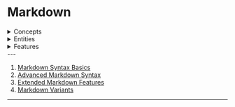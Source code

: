 # Markdown

<details><summary> Concepts</summary> 

    - ⁠Lightweight markup language: Markdown is a simple syntax for formatting text.
    - ⁠Readability: Markdown aims to make text easy to read and write.
    - ⁠Convertibility: Markdown can be converted to other formats like HTML, PDF, and more.
</details> 
 <details><summary>Entities</summary> 

    - ⁠Text: The primary content of Markdown documents.
    - ⁠Headings: Titles and subtitles in Markdown documents.
    - ⁠Links: Hyperlinks to external resources or internal anchors.
    - ⁠Images: Embedded images in Markdown documents.
    - ⁠Lists: Ordered and unordered lists.
    - ⁠Code blocks: Blocks of code or preformatted text.
</details> 

<details><summary>Features</summary> 

    - ⁠Header syntax (#): Creates headings using the ⁠ # ⁠ symbol.
    - ⁠Bold and italic text: Formats text using double asterisks ⁠ ** ⁠ for bold and single asterisks ⁠ * ⁠ for italic.
    - ⁠Lists:
    - Ordered lists using numbers (1., 2., 3., etc.)
    - Unordered lists using asterisks ⁠ * ⁠, plus signs ⁠ + ⁠, or hyphens ⁠ - ⁠.
    - ⁠Links:
    - Inline links using ⁠ [text](url) ⁠
    - Reference links using ⁠ [text][ref] ⁠ and ⁠ [ref]: url ⁠
    - ⁠Code blocks: Creates preformatted code blocks using triple backticks ``` or indentation.
    - ⁠Images: Embeds images using ⁠ ![alt text](url) ⁠
    - ⁠Inline code: Formats inline code using backticks ``.
    - ⁠Tables: Creates tables using pipes ⁠ | ⁠ and dashes ⁠ - ⁠.
    - ⁠Strikethrough: Formats text using tilde characters ⁠ ~~ ⁠ for strikethrough.
    - ⁠Task lists: Creates task lists using ⁠ [x] ⁠ for completed tasks and ⁠ [ ] ⁠ for incomplete tasks.
    - ⁠Emoji support: Allows adding emojis using shortcodes or Unicode characters.
</details> 
 ---
  
1. [Markdown Syntax Basics](./syntax-basics.md)  
2. [Advanced Markdown Syntax](./advanced-markdown-syntax.md)  
3. [Extended Markdown Features](./extend-markdown-features.md)  
4. [Markdown Variants](./markdown-variants.md)  

---

  
